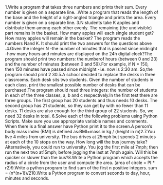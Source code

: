 1.Write a program that takes three numbers and prints their sum. Every number is given on a separate line.
.Write a program that reads the length of the base and the height of a right-angled triangle and prints the area.
Every number is given on a separate line.
3.N students take K apples and distribute them among each other evenly.
The remaining (the  undivisible)  part  remains  in  the  basket.  How  many  apples  will  each  single  student get?
How many apples will remain in the basket? The program reads the numbers Nand K. It should print the two answers for the questions above
.4.Given the integer N -the number of minutes that is passed since midnight -how many hours and minutes are displayed on the 24h digital clock?The program should print two numbers:
the numberof hours (between 0 and 23) and the number of minutes (between 0 and 59).For example, if N = 150, then 150 minutes have passed since midnight -i.e. now is 2:30 am.
So,the program should print 2 30.5.A school decided to replace the desks in three classrooms. Each desk sits two students. Given the number of students in each class, print the smallest possible number of desks that can be purchased.The  program  should  read  three  integers:  the  number  of  students  in  each  of  the  three classes, a, b and c respectively.In the first test there are three groups. The first group has 20 students and thus needs 10 desks. The second group has 21 students, so they can get by with no fewer than 11 desks. 11 desks are also enough for the third group of 22 students. So, we need 32 desks in total. 6.Solve each of the following problems using Python Scripts. Make sure you use appropriate variable names and comments. When there is a final answer have Python print it to the screen.A person’s body mass index (BMI) is defined as:BMI=mass in kg / (height in m)2.7.You live 4 miles from university. The bus drives at 25mph but spends 2 minutes at each of the 10 stops on the way. How long will the bus journey take? Alternatively, you could run to university. You jog the first mile at 7mph; then run the next two at15mph; before jogging the last at 7mph again. Will this be quicker or slower than the bus?8.Write a Python program which accepts the radius of a circle from the user and compute the area. (area of circle = PI * r2)9.Write a python program to find sum of the first n positive integers. sum = (n*(n+1))/210.Write a Python program to convert seconds to day, hour, minutes and seconds.
